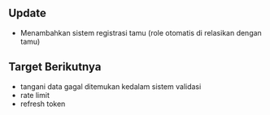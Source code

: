 ## Update
 - Menambahkan sistem registrasi tamu (role otomatis di relasikan dengan tamu)
## Target Berikutnya
 - tangani data gagal ditemukan kedalam sistem validasi
 - rate limit
 - refresh token